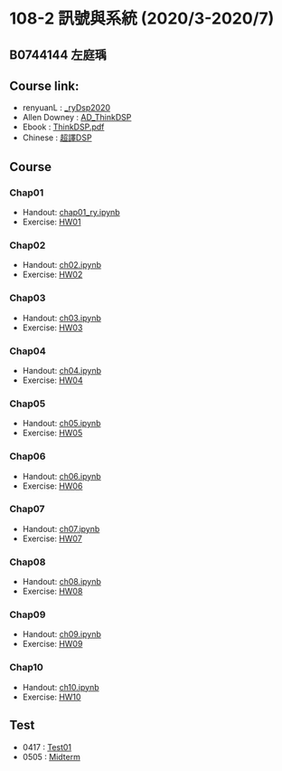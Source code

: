 # 108-2 訊號與系統 (2020/3-2020/7)
## B0744144 左庭瑀
## Course link: 
* renyuanL : [_ryDsp2020](https://github.com/renyuanL/_ryDsp2020)
* Allen Downey : [AD_ThinkDSP](https://github.com/AllenDowney/ThinkDSP)
* Ebook : [ThinkDSP.pdf](https://github.com/TYTsooo/DSP/blob/master/thinkdsp.pdf)
* Chinese : [超譯DSP](http://timag-shield.blogspot.com/)
## Course
### Chap01
* Handout: [chap01_ry.ipynb](https://github.com/renyuanL/_ryDsp2020/blob/master/code/chap01_ry.ipynb)
* Exercise: [HW01](https://github.com/TYTsooo/DSP/blob/master/Ch01/Hw01.ipynb)
### Chap02
* Handout: [ch02.ipynb](https://github.com/renyuanL/_ryDsp2020/blob/master/code/ch02.ipynb)
* Exercise: [HW02]()
### Chap03
* Handout: [ch03.ipynb](https://github.com/renyuanL/_ryDsp2020/blob/master/code/chap03.ipynb)
* Exercise: [HW03]()
### Chap04
* Handout: [ch04.ipynb](https://github.com/renyuanL/_ryDsp2020/blob/master/code/ch04.ipynb)
* Exercise: [HW04]()
### Chap05
* Handout: [ch05.ipynb](https://github.com/renyuanL/_ryDsp2020/blob/master/code/ch05.ipynb)
* Exercise: [HW05]()
### Chap06
* Handout: [ch06.ipynb](https://github.com/renyuanL/_ryDsp2020/blob/master/code/ch06.ipynb)
* Exercise: [HW06]()
### Chap07
* Handout: [ch07.ipynb](https://github.com/renyuanL/_ryDsp2020/blob/master/code/ch07.ipynb)
* Exercise: [HW07]()
### Chap08
* Handout: [ch08.ipynb](https://github.com/renyuanL/_ryDsp2020/blob/master/code/ch08.ipynb)
* Exercise: [HW08]()
### Chap09
* Handout: [ch09.ipynb](https://github.com/renyuanL/_ryDsp2020/blob/master/code/ch09.ipynb)
* Exercise: [HW09]()
### Chap10
* Handout: [ch10.ipynb](https://github.com/renyuanL/_ryDsp2020/blob/master/code/ch10.ipynb)
* Exercise: [HW10]()
## Test
* 0417 : [Test01](https://github.com/TYTsooo/108-2_DSP/blob/master/Test/0417_DSPTest.ipynb)
* 0505 : [Midterm](https://github.com/TYTsooo/108-2_DSP/blob/master/Test/Midterm_B0744144.ipynb)
